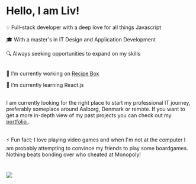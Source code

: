 # Hello, I am Liv!

:bulb: Full-stack developer with a deep love for all things Javascript

:mortar_board: With a master's in IT Design and Application Development

:mag: Always seeking opportunities to expand on my skills <br/><br/>



🔭 I’m currently working on [Recipe Box](https://github.com/LiviaBoeriu/RecipeBox)

🌱 I’m currently learning React.js <br/><br/>


I am currently looking for the right place to start my professional IT journey, preferably someplace around Aalborg, Denmark or remote. If you want to get a more in-depth view of my past projects you can check out my [ portfolio ](https://liviaboeriu.com). <br/><br/>


⚡ Fun fact: I love playing video games and when I'm not at the computer I am probably attempting to convince my friends to play some boardgames. Nothing beats bonding over who cheated at Monopoly! 

#
<a href="https://www.linkedin.com/in/liviaboeriu/"><img src="https://img.shields.io/badge/linkedin-%230077B5.svg?&style=for-the-badge&logo=linkedin&logoColor=white" /></a>

